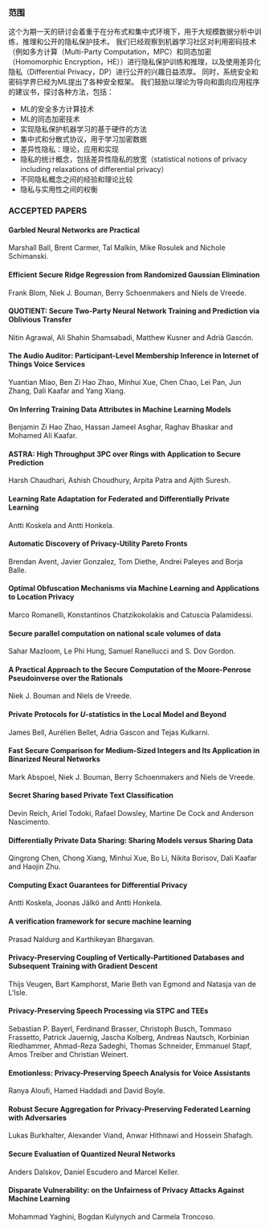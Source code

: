 ### 范围

这个为期一天的研讨会着重于在分布式和集中式环境下，用于大规模数据分析中训练，推理和公开的隐私保护技术。 我们已经观察到机器学习社区对利用密码技术（例如多方计算（Multi-Party Computation，MPC）和同态加密（Homomorphic Encryption，HE））进行隐私保护训练和推理，以及使用差异化隐私（Differential Privacy，DP）进行公开的兴趣日益浓厚。 同时，系统安全和密码学界已经为ML提出了各种安全框架。 我们鼓励以理论为导向和面向应用程序的建议书，探讨各种方法，包括：
- ML的安全多方计算技术
- ML的同态加密技术
- 实现隐私保护机器学习的基于硬件的方法
- 集中式和分散式协议，用于学习加密数据
- 差异性隐私：理论，应用和实现
- 隐私的统计概念，包括差异性隐私的放宽（statistical notions of privacy including relaxations of differential privacy）
- 不同隐私概念之间的经验和理论比较
- 隐私与实用性之间的权衡

### ACCEPTED PAPERS

#### Garbled Neural Networks are Practical

Marshall Ball, Brent Carmer, Tal Malkin, Mike Rosulek and Nichole Schimanski.

#### Efficient Secure Ridge Regression from Randomized Gaussian Elimination 

 Frank Blom, Niek J. Bouman, Berry Schoenmakers and Niels de Vreede.

#### QUOTIENT: Secure Two-Party Neural Network Training and Prediction via Oblivious Transfer 

Nitin Agrawal, Ali Shahin Shamsabadi, Matthew Kusner and Adrià Gascón.

#### The Audio Auditor: Participant-Level Membership Inference in Internet of Things Voice Services   

Yuantian Miao, Ben Zi Hao Zhao, Minhui Xue, Chen Chao, Lei Pan, Jun Zhang, Dali Kaafar and Yang Xiang.

#### On Inferring Training Data Attributes in Machine Learning Models   

Benjamin Zi Hao Zhao, Hassan Jameel Asghar, Raghav Bhaskar and Mohamed Ali Kaafar.

#### ASTRA: High Throughput 3PC over Rings with Application to Secure Prediction  

Harsh Chaudhari, Ashish Choudhury, Arpita Patra and Ajith Suresh.

#### Learning Rate Adaptation for Federated and Differentially Private Learning  

Antti Koskela and Antti Honkela.

#### Automatic Discovery of Privacy-Utility Pareto Fronts 

Brendan Avent, Javier Gonzalez, Tom Diethe, Andrei Paleyes and Borja Balle.


#### Optimal Obfuscation Mechanisms via Machine Learning and Applications to Location Privacy 

Marco Romanelli, Konstantinos Chatzikokolakis and Catuscia Palamidessi.

#### Secure parallel computation on national scale volumes of data  

Sahar Mazloom, Le Phi Hung, Samuel Ranellucci and S. Dov Gordon.

#### A Practical Approach to the Secure Computation of the Moore-Penrose Pseudoinverse over the Rationals 

Niek J. Bouman and Niels de Vreede.

#### Private Protocols for $U$-statistics in the Local Model and Beyond

James Bell, Aurélien Bellet, Adria Gascon and Tejas Kulkarni.

#### Fast Secure Comparison for Medium-Sized Integers and Its Application in Binarized Neural Networks   

Mark Abspoel, Niek J. Bouman, Berry Schoenmakers and Niels de Vreede.

#### Secret Sharing based Private Text Classification  

Devin Reich, Ariel Todoki, Rafael Dowsley, Martine De Cock and Anderson Nascimento.

#### Differentially Private Data Sharing: Sharing Models versus Sharing Data 

Qingrong Chen, Chong Xiang, Minhui Xue, Bo Li, Nikita Borisov, Dali Kaafar and Haojin Zhu.

#### Computing Exact Guarantees for Differential Privacy

Antti Koskela, Joonas Jälkö and Antti Honkela.

#### A verification framework for secure machine learning 

Prasad Naldurg and Karthikeyan Bhargavan.

#### Privacy-Preserving Coupling of Vertically-Partitioned Databases and Subsequent Training with Gradient Descent  

Thijs Veugen, Bart Kamphorst, Marie Beth van Egmond and Natasja van de L'Isle.

#### Privacy-Preserving Speech Processing via STPC and TEEs   

Sebastian P. Bayerl, Ferdinand Brasser, Christoph Busch, Tommaso Frassetto, Patrick Jauernig, Jascha Kolberg, Andreas Nautsch, Korbinian Riedhammer, Ahmad-Reza Sadeghi, Thomas Schneider, Emmanuel Stapf, Amos Treiber and Christian Weinert.

#### Emotionless: Privacy-Preserving Speech Analysis for Voice Assistants  

Ranya Aloufi, Hamed Haddadi and David Boyle.

#### Robust Secure Aggregation for Privacy-Preserving Federated Learning with Adversaries   

Lukas Burkhalter, Alexander Viand, Anwar Hithnawi and Hossein Shafagh.

#### Secure Evaluation of Quantized Neural Networks   

Anders Dalskov, Daniel Escudero and Marcel Keller.

#### Disparate Vulnerability: on the Unfairness of Privacy Attacks Against Machine Learning   

Mohammad Yaghini, Bogdan Kulynych and Carmela Troncoso.
